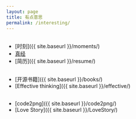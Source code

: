 ```yaml
---
layout: page
title: 有点意思
permalink: /interesting/
---
```


##

  * [时刻]({{ site.baseurl }}/moments/)
  * [真经](http://journey.piasy.com/)
  * [简历]({{ site.baseurl }}/resume/)

##

  * [开源书籍]({{ site.baseurl }}/books/)
  * [Effective thinking]({{ site.baseurl }}/effective/)

##

  * [code2png]({{ site.baseurl }}/code2png/)
  * [Love Story]({{ site.baseurl }}/LoveStory/)
